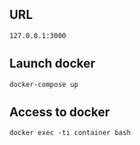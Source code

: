 ## URL
```
127.0.0.1:3000
```

## Launch docker
```
docker-compose up
```

## Access to docker
```
docker exec -ti container bash
```
